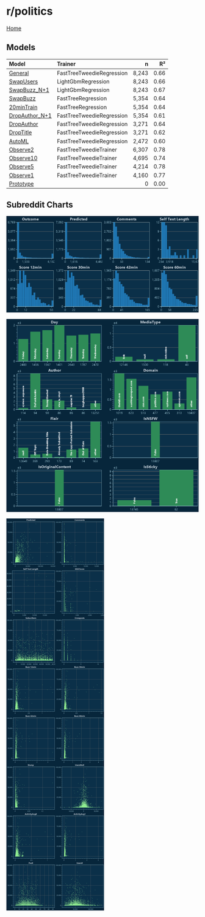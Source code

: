 # r/politics

[Home](../index.md)

## Models

|Model|Trainer|n|R²|
|:---|:---|---:|---:|
|[General](models/guess_politics_General.md)|FastTreeTweedieRegression|8,243|0.66|
|[SwapUsers](models/guess_politics_SwapUsers.md)|LightGbmRegression|8,243|0.66|
|[SwapBuzz_N+1](models/guess_politics_SwapBuzz_N+1.md)|LightGbmRegression|8,243|0.67|
|[SwapBuzz](models/guess_politics_SwapBuzz.md)|FastTreeRegression|5,354|0.64|
|[20minTrain](models/guess_politics_20minTrain.md)|FastTreeRegression|5,354|0.64|
|[DropAuthor_N+1](models/guess_politics_DropAuthor_N+1.md)|FastTreeTweedieRegression|5,354|0.61|
|[DropAuthor](models/guess_politics_DropAuthor.md)|FastTreeTweedieRegression|3,271|0.64|
|[DropTitle](models/guess_politics_DropTitle.md)|FastTreeTweedieRegression|3,271|0.62|
|[AutoML](models/guess_politics_AutoML.md)|FastTreeTweedieRegression|2,472|0.60|
|[Observe2](models/guess_politics_Observe2.md)|FastTreeTweedieTrainer|6,307|0.78|
|[Observe10](models/guess_politics_Observe10.md)|FastTreeTweedieTrainer|4,695|0.74|
|[Observe5](models/guess_politics_Observe5.md)|FastTreeTweedieTrainer|4,214|0.78|
|[Observe1](models/guess_politics_Observe1.md)|FastTreeTweedieTrainer|4,160|0.77|
|[Prototype](models/guess_politics_Prototype.md)||0|0.00|

## Subreddit Charts

![r/politics Distributions](../images/guess_politics_Distributions.png "r/politics Distributions")

![r/politics Categorical](../images/guess_politics_Catagorical.png "r/politics Categorical")

![r/politics Correlation](../images/guess_politics_Correlations.png "r/politics Correlation")

